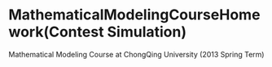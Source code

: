 # MathematicalModelingCourseHomework(Contest Simulation)
Mathematical Modeling Course at ChongQing University (2013 Spring Term)
